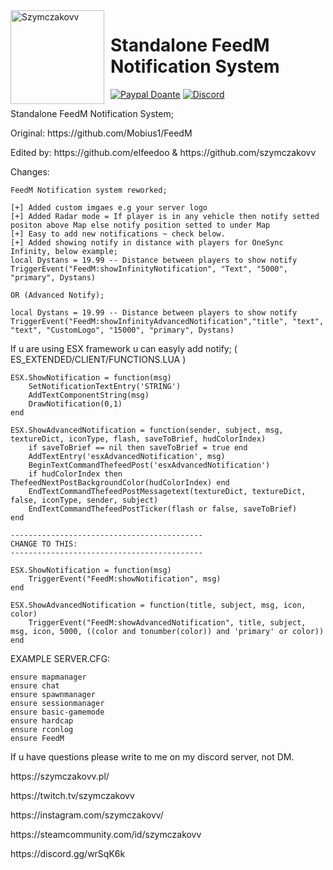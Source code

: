 <img width="150" height="150" align="left" style="float: left; margin: 0 10px 0 0;" alt="Szymczakovv" src="https://i.imgur.com/42AnCgD.jpg">  

# Standalone FeedM Notification System
[![Paypal Doante](https://img.shields.io/badge/paypal-donate-blue.svg)](https://www.paypal.me/oplatyprimerp)
[![Discord](https://discordapp.com/api/guilds/252317073814978561/embed.png)](https://discord.gg/wrSqK6k)

<p></p>
<p></p>
Standalone FeedM Notification System;
<p></p>
<p></p>
Original: https://github.com/Mobius1/FeedM 
<p></p>
<p></p>
Edited by: https://github.com/elfeedoo & https://github.com/szymczakovv
<p></p>
<p></p>

Changes:
```
FeedM Notification system reworked;

[+] Added custom imgaes e.g your server logo
[+] Added Radar mode = If player is in any vehicle then notify setted positon above Map else notify position setted to under Map
[+] Easy to add new notifications ~ check below.
[+] Added showing notify in distance with players for OneSync Infinity, below example;
local Dystans = 19.99 -- Distance between players to show notify
TriggerEvent("FeedM:showInfinityNotification", "Text", "5000", "primary", Dystans)

OR (Advanced Notify);

local Dystans = 19.99 -- Distance between players to show notify
TriggerEvent("FeedM:showInfinityAdvancedNotification","title", "text", "text", "CustomLogo", "15000", "primary", Dystans)

```
If u are using ESX framework u can easyly add notify; ( ES_EXTENDED/CLIENT/FUNCTIONS.LUA )
```
ESX.ShowNotification = function(msg)
	SetNotificationTextEntry('STRING')
	AddTextComponentString(msg)
	DrawNotification(0,1)
end

ESX.ShowAdvancedNotification = function(sender, subject, msg, textureDict, iconType, flash, saveToBrief, hudColorIndex)
	if saveToBrief == nil then saveToBrief = true end
	AddTextEntry('esxAdvancedNotification', msg)
	BeginTextCommandThefeedPost('esxAdvancedNotification')
	if hudColorIndex then ThefeedNextPostBackgroundColor(hudColorIndex) end
	EndTextCommandThefeedPostMessagetext(textureDict, textureDict, false, iconType, sender, subject)
	EndTextCommandThefeedPostTicker(flash or false, saveToBrief)
end

-------------------------------------------
CHANGE TO THIS:
-------------------------------------------

ESX.ShowNotification = function(msg)
    TriggerEvent("FeedM:showNotification", msg)
end

ESX.ShowAdvancedNotification = function(title, subject, msg, icon, color)
    TriggerEvent("FeedM:showAdvancedNotification", title, subject, msg, icon, 5000, ((color and tonumber(color)) and 'primary' or color))
end

```


EXAMPLE SERVER.CFG:
```
ensure mapmanager
ensure chat
ensure spawnmanager
ensure sessionmanager
ensure basic-gamemode
ensure hardcap
ensure rconlog
ensure FeedM
```
If u have questions please write to me on my discord server, not DM.

<p></p>
https://szymczakovv.pl/
<p></p>
https://twitch.tv/szymczakovv
<p></p>
https://instagram.com/szymczakovv/
<p></p>
https://steamcommunity.com/id/szymczakovv

<p></p>
https://discord.gg/wrSqK6k
